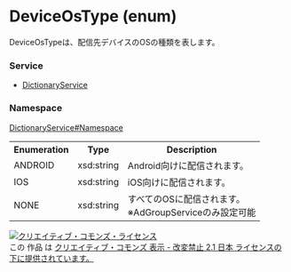 # DeviceOsType (enum)
DeviceOsTypeは、配信先デバイスのOSの種類を表します。

### Service
+ [DictionaryService](../../services/DictionaryService.md)

### Namespace
[DictionaryService#Namespace](../../services/DictionaryService.md#namespace)

<table>
 <tr>
  <th>Enumeration </th>
  <th>Type</th>
  <th>Description</th>
 <tr>
  <td>ANDROID</td>
  <td>xsd:string</td>
  <td>Android向けに配信されます。</td>
 </tr>
 <tr>
  <td>IOS</td>
  <td>xsd:string</td>
  <td>iOS向けに配信されます。</td>
 </tr>
 <tr>
  <td>NONE</td>
  <td>xsd:string</td>
  <td>すべてのOSに配信されます。<br>※AdGroupServiceのみ設定可能</td>
 </tr>
</table>

<a rel="license" href="http://creativecommons.org/licenses/by-nd/2.1/jp/"><img alt="クリエイティブ・コモンズ・ライセンス" style="border-width:0" src="https://i.creativecommons.org/l/by-nd/2.1/jp/88x31.png" /></a><br />この 作品 は <a rel="license" href="http://creativecommons.org/licenses/by-nd/2.1/jp/">クリエイティブ・コモンズ 表示 - 改変禁止 2.1 日本 ライセンスの下に提供されています。</a>
